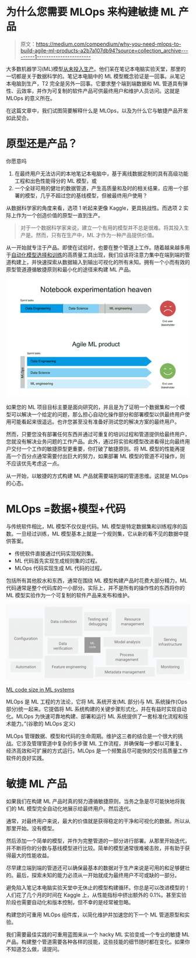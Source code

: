 # 为什么您需要 MLOps 来构建敏捷 ML 产品

> 原文：<https://medium.com/compendium/why-you-need-mlops-to-build-agile-ml-products-a2b7a107db94?source=collection_archive---------1----------------------->

大多数机器学习(ML)模型[从未投入生产](https://www.gartner.com/en/newsroom/press-releases/2020-10-19-gartner-identifies-the-top-strategic-technology-trends-for-2021)。他们呆在笔记本电脑实验天堂，那里的一切都是关于数据科学的。笔记本电脑中的 ML 模型概念验证是一回事。从笔记本电脑到生产，T2 完全是另外一回事。它要求整个端到端数据和 ML 管道具有弹性、云效率，并作为可复制的软件产品可供最终用户和维护人员访问。这就是 MLOps 的意义所在。

在这篇文章中，我们试图简要解释什么是 MLOps，以及为什么它与敏捷产品开发如此契合。

# 原型还是产品？

你愿意吗

1.  在最终用户无法访问的本地笔记本电脑中，基于离线数据定制的具有高级功能工程和出色性能得分的 ML 模型，或
2.  一个全球可用的健壮的数据管道，产生高质量和及时的相关结果，应用一个部署的模型，几乎不超过您的基线模型，但被最终用户使用？

从数据科学家的角度来看，选项 1 听起来更像 Kaggle，更具挑战性。而选项 2 实际上作为一个创造价值的原型一直到生产。

> 对于一个数据科学家来说，建立一个有用的模型并不总是很难。将其投入生产是。然而，只有在生产中，ML 才作为一种产品提供价值。

从一开始就专注于产品。即使在试验时，也要在整个管道上工作。随着越来越多用于[自动化模型选择和训练](https://cloud.google.com/automl)的高质量工具出现，我们应该将注意力集中在端到端的管道构建上，并快速探索从数据输入到输出可视化的所有未知。拥有一个小而有效的原型管道遵循敏捷原则和最小化的途径来构建 ML 产品。

![](img/1196727a944550f482999e52f998456a.png)

如果您的 ML 项目目标主要是面向研究的，并且是为了证明一个数据集和一个模型可以解决一个给定的问题，那么担心自动化操作部分和部署模型以供最终用户使用可能看起来很遥远。也许您甚至没有准备好测试您的解决方案的最终用户。

然而，只要您没有部署任何东西并通过可重复的培训过程和管道提供给最终用户，您就没有解决业务问题的工作产品。此外，通过将实验和模型改进看得比向最终用户交付一个工作的敏捷原型更重要，你打破了敏捷原则。将 ML 模型的性能再提高一个百分点通常需要付出巨大的努力，如果部署 ML 模型的管道不可操作，则不应该优先考虑这一点。

从一开始，以敏捷的方式构建 ML 产品就需要端到端的管道思维。这就是 MLOps 的心态。

# MLOps =数据+模型+代码

与传统软件相比，ML 模型不仅仅是代码。ML 模型是特定数据集和训练程序的函数。一旦经过训练，ML 模型基本上就是一个规则集，它从新的看不见的数据中提供答案。

*   传统软件直接通过代码实现规则集。
*   ML 代码首先实现生成规则集的过程。
*   MLOps 代码实现生成 ML 代码的过程。

包括所有其他胶水和东西，通常在围绕 ML 模型构建产品时花费大部分精力，ML 代码通常是整个代码库的一小部分。实际上，并不是所有的操作性的东西将你的 ML 模型实验作为一个可复制的软件产品来发布和维护。

![](img/b86a66865e429e7700f84fe2e36df657.png)

[ML code size in ML systems](http://cloud.google.com/architecture/mlops-continuous-delivery-and-automation-pipelines-in-machine-learning)

MLOps 是 ML 工程的方法论，它将 ML 系统开发(ML 部分)与 ML 系统操作(Ops 部分)统一起来。它提倡将 ML 系统构建的关键步骤形式化，并在有益时实现自动化。MLOps 为快速可靠地构建、部署和运行 ML 系统提供了一套标准化流程和技术能力。”(谷歌的 MLOps 定义)

MLOps 管理数据、模型和代码的生命周期。维护这三者的结合是一个很大的挑战。它涉及管理管道中复杂的多步骤 ML 工作流程，并确保每一步都以可重复、经济高效和可扩展的方式运行。MLOps 是一个频繁且尽可能快的交付高质量工作软件的良好实践。

# 敏捷 ML 产品

如果我们在构建 ML 产品时真的努力遵循敏捷原则，当务之急是尽可能快地将我们的 ML 模型完全自动化地展示给最终用户。然后迭代。

通常，对最终用户来说，最大的价值就是获得稳定的干净和可视化的数据。所以从那里开始。没有模型。

然后添加一个简单的模型，并作为完整管道的一部分进行部署。从那里开始迭代，并不断将你的分数与基线模型进行比较。简单的模型通常很难被击败，并有助于获得最大的性能收益。

尽早建立端到端的管道还可以确保最基本的数据对于生产来说是可用的和足够健壮的。最后，探索未知的能力必须从一开始就成为最终用户不可或缺的一部分。

避免陷入笔记本电脑实验天堂中无休止的模型构建循环。你总是可以改进模型的！人们花了几个月的时间在 Kaggle 上，从性能指标中挤出额外的 0.1%。甚至实验阶段也需要自动化和版本控制，但不幸的是经常被忽略。

构建您的可重用 MLOps 组件库，以简化维护并加速您的下一个 ML 管道原型和实验。

我们需要最佳实践的可重用蓝图来从一个 hacky ML 实验变成一个专业的敏捷 ML 产品。构建整个管道需要各种各样的技能，这些技能的细节随时都在变化。如果你不知道怎么做，请提问。